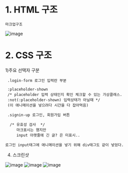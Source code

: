 <H1>1. HTML 구조</H1>

    마크업구조

    

   ![image](https://github.com/Taewook1212/home-work/assets/147236247/c5b3c2b8-acfd-4531-b12e-c174a0179092)


<H1>2. CSS 구조 </H1>


   1)주요 선택자 구분

       


     .login-form 로그인 입력란 부분

     :placeholder-shown
     /* placeholder 입력 상태인지 확인 체크할 수 있는 가상클래스.
     :not(:placeholder-shown) 입력상태가 아닐때 */
     (이 애니메이션을 넣으려다 시간을 다 잡아먹음)

     .signin-up 로그인, 회원가입 버튼 

      /* 유효성 검사  */
         마크표시는 했지만 
         input 아랫줄에 긴 글? 은 미표시..

    로그인 input태그에 애니메이션을 넣기 위해 div태그도 같이 넣었다.

    
    
   
4. 스크린샷

![image](https://github.com/Taewook1212/home-work/assets/147236247/c555ff68-9541-4927-8ded-56ac034e2e6e)
![image](https://github.com/Taewook1212/home-work/assets/147236247/7b25dea1-454c-48f4-8bdb-31174114ccfb)
![image](https://github.com/Taewook1212/home-work/assets/147236247/b8f50342-d65b-4f18-b93e-23aeebd685e0)


